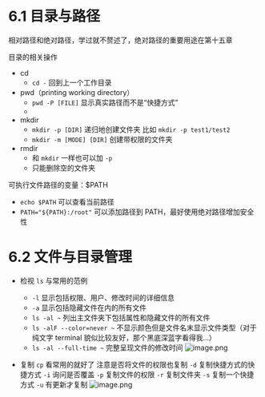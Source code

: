 # 6.1 目录与路径
相对路径和绝对路径，学过就不赘述了，绝对路径的重要用途在第十五章

目录的相关操作
- cd
	- `cd -` 回到上一个工作目录
- pwd（printing working directory）
	- `pwd -P [FILE]` 显示真实路径而不是“快捷方式”
	- 
- mkdir
	- `mkdir -p [DIR]` 递归地创建文件夹 
		比如 `mkdir -p test1/test2`
	- `mkdir -m [MODE] [DIR]` 创建带权限的文件夹
- rmdir
	- 和 `mkdir` 一样也可以加 `-p`
	- 只能删除空的文件夹

可执行文件路径的变量：$PATH
- `echo $PATH` 可以查看当前路径
-  `PATH="${PATH}:/root"` 可以添加路径到 PATH，最好使用绝对路径增加安全性
# 6.2 文件与目录管理
- 检视 `ls` 与常用的范例
	- `-l` 显示包括权限、用户、修改时间的详细信息
	- `-a` 显示包括隐藏文件在内的所有文件
	- `ls -al ~` 列出主文件夹下包括属性和隐藏文件的所有文件
	- `ls -alF --color=never ~` 不显示颜色但是文件名末显示文件类型（对于纯文字 terminal 貌似比较友好，那个黑底深蓝字看得我...）
	- `ls -al --full-time ~` 完整呈现文件的修改时间
	![image.png](https://cdn.jsdelivr.net/gh/Pokemongle/img_bed_0@main/img/202411012146170.png)

- 复制 `cp`
	看常用的就好了
	注意是否将文件的权限也复制
	`-d` 复制快捷方式的快捷方式
	`-i` 询问是否覆盖
	`-p` 复制文件的权限
	`-r` 复制文件夹
	`-s` 复制一个快捷方式
	`-u` 有更新才复制
![image.png](https://cdn.jsdelivr.net/gh/Pokemongle/img_bed_0@main/img/202411012151403.png)
